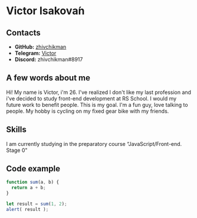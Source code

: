 # **Victor Isakovа́n**

## **Contacts**
* **GitHub:** [zhivchikman](https://github.com/zhivchikman)
* **Telegram:** [Victor](https://t.me/isakovan_victor)
* **Discord:** zhivchikman#8917

## **A few words about me**
Hi! My name is Victor, i'm 26. I've realized I don't like my last profession and i've decided to study front-end development at RS School. I would my future work to benefit people. This is my goal. I'm a fun guy, love talking to people. My hobby is cycling on my fixed gear bike with my friends.

## **Skills**
I am currently studying in the preparatory course “JavaScript/Front-end. Stage 0"

## **Code example**
``` js
function sum(a, b) {
  return a + b;
}

let result = sum(1, 2);
alert( result );
```